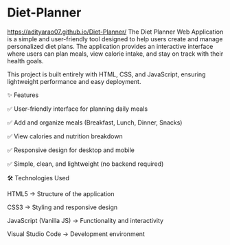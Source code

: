 # Diet-Planner
https://adityarao07.github.io/Diet-Planner/
The Diet Planner Web Application is a simple and user-friendly tool designed to help users create and manage personalized diet plans. The application provides an interactive interface where users can plan meals, view calorie intake, and stay on track with their health goals.

This project is built entirely with HTML, CSS, and JavaScript, ensuring lightweight performance and easy deployment.

✨ Features

✅ User-friendly interface for planning daily meals

✅ Add and organize meals (Breakfast, Lunch, Dinner, Snacks)

✅ View calories and nutrition breakdown

✅ Responsive design for desktop and mobile

✅ Simple, clean, and lightweight (no backend required)

🛠️ Technologies Used

HTML5 → Structure of the application

CSS3 → Styling and responsive design

JavaScript (Vanilla JS) → Functionality and interactivity

Visual Studio Code → Development environment



